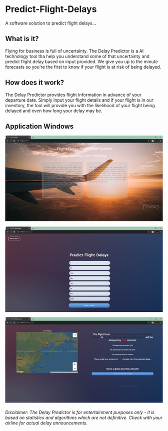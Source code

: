 # Predict-Flight-Delays
A software solution to predict flight delays...

## What is it?

Flying for business is full of uncertainty. The Delay Predictor is a  AI technology tool tha help you understand some of that uncertainty and predict flight delay based on input provided. We give you up to the minute forecasts so you're the first to know if your flight is at risk of being delayed.


## How does it work?

The Delay Predictor provides flight information  in advance of your departure date.
Simply input your flight details and if your flight is in our inventory, the tool will provide you with the likelihood of your flight being delayed and even how long your delay may be.



## Application Windows
![Landing Page](https://raw.githubusercontent.com/Siddharths8212376/Predict-Flight-Delays/master/project_views/landingPage.PNG?token=AJWJAMB5ZRD3WD44Z3QHDM26NMLLC)

![Input Page](https://raw.githubusercontent.com/Siddharths8212376/Predict-Flight-Delays/master/project_views/inputScreen.PNG?token=AJWJAMEM5M6UPCFK3XLA6TS6NMLPQ)

![Result Page](https://raw.githubusercontent.com/Siddharths8212376/Predict-Flight-Delays/master/project_views/resultScreen.PNG?token=AJWJAMEY5DHSZZTNGS4JSBK6NMK4O)


###### Disclaimer: The Delay Predictor is for entertainment purposes only - it is based on statistics and algorithms which are not definitive. Check with your airline for actual delay announcements. 
